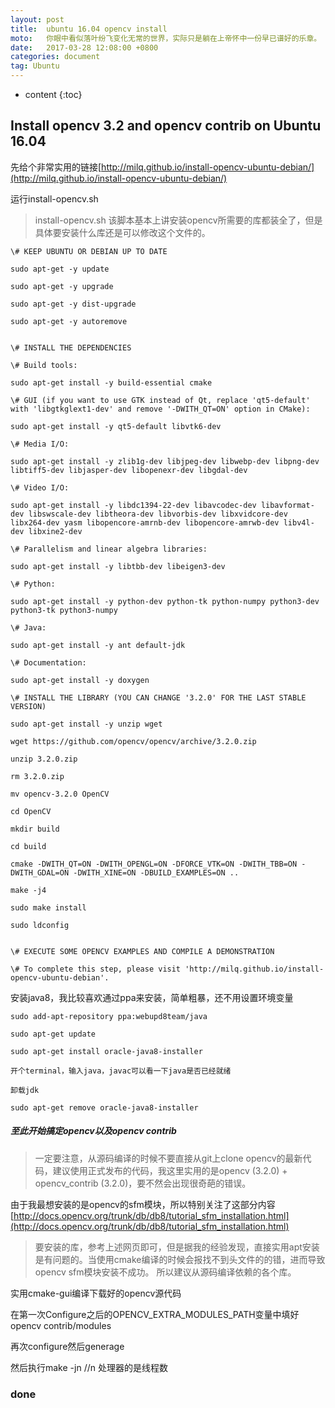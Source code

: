 ```yaml
---
layout: post
title:  ubuntu 16.04 opencv install
moto:	你眼中看似落叶纷飞变化无常的世界，实际只是躺在上帝怀中一份早已谱好的乐章。
date:   2017-03-28 12:08:00 +0800
categories: document
tag: Ubuntu
---
```


* content
{:toc}

## Install opencv 3.2 and opencv contrib on Ubuntu 16.04

先给个非常实用的链接[http://milq.github.io/install-opencv-ubuntu-debian/](http://milq.github.io/install-opencv-ubuntu-debian/)

运行install-opencv.sh

>	install-opencv.sh 该脚本基本上讲安装opencv所需要的库都装全了，但是具体要安装什么库还是可以修改这个文件的。


```
\# KEEP UBUNTU OR DEBIAN UP TO DATE

sudo apt-get -y update

sudo apt-get -y upgrade

sudo apt-get -y dist-upgrade

sudo apt-get -y autoremove


\# INSTALL THE DEPENDENCIES

\# Build tools:

sudo apt-get install -y build-essential cmake

\# GUI (if you want to use GTK instead of Qt, replace 'qt5-default' with 'libgtkglext1-dev' and remove '-DWITH_QT=ON' option in CMake):

sudo apt-get install -y qt5-default libvtk6-dev

\# Media I/O:

sudo apt-get install -y zlib1g-dev libjpeg-dev libwebp-dev libpng-dev libtiff5-dev libjasper-dev libopenexr-dev libgdal-dev

\# Video I/O:

sudo apt-get install -y libdc1394-22-dev libavcodec-dev libavformat-dev libswscale-dev libtheora-dev libvorbis-dev libxvidcore-dev libx264-dev yasm libopencore-amrnb-dev libopencore-amrwb-dev libv4l-dev libxine2-dev

\# Parallelism and linear algebra libraries:

sudo apt-get install -y libtbb-dev libeigen3-dev

\# Python:

sudo apt-get install -y python-dev python-tk python-numpy python3-dev python3-tk python3-numpy

\# Java:

sudo apt-get install -y ant default-jdk

\# Documentation:

sudo apt-get install -y doxygen

\# INSTALL THE LIBRARY (YOU CAN CHANGE '3.2.0' FOR THE LAST STABLE VERSION)

sudo apt-get install -y unzip wget

wget https://github.com/opencv/opencv/archive/3.2.0.zip

unzip 3.2.0.zip

rm 3.2.0.zip

mv opencv-3.2.0 OpenCV

cd OpenCV

mkdir build

cd build

cmake -DWITH_QT=ON -DWITH_OPENGL=ON -DFORCE_VTK=ON -DWITH_TBB=ON -DWITH_GDAL=ON -DWITH_XINE=ON -DBUILD_EXAMPLES=ON ..

make -j4

sudo make install

sudo ldconfig


\# EXECUTE SOME OPENCV EXAMPLES AND COMPILE A DEMONSTRATION

\# To complete this step, please visit 'http://milq.github.io/install-opencv-ubuntu-debian'.
```


安装java8，我比较喜欢通过ppa来安装，简单粗暴，还不用设置环境变量

```
sudo add-apt-repository ppa:webupd8team/java

sudo apt-get update

sudo apt-get install oracle-java8-installer 

开个terminal，输入java，javac可以看一下java是否已经就绪

卸载jdk

sudo apt-get remove oracle-java8-installer
```

##### 至此开始搞定opencv以及opencv contrib

>	一定要注意，从源码编译的时候不要直接从git上clone opencv的最新代码，建议使用正式发布的代码，我这里实用的是opencv (3.2.0) + opencv_contrib (3.2.0)，要不然会出现很奇葩的错误。

由于我最想安装的是opencv的sfm模块，所以特别关注了这部分内容[http://docs.opencv.org/trunk/db/db8/tutorial_sfm_installation.html](http://docs.opencv.org/trunk/db/db8/tutorial_sfm_installation.html)

>	要安装的库，参考上述网页即可，但是据我的经验发现，直接实用apt安装是有问题的。当使用cmake编译的时候会报找不到头文件的的错，进而导致opencv sfm模块安装不成功。
所以建议从源码编译依赖的各个库。

实用cmake-gui编译下载好的opencv源代码

在第一次Configure之后的OPENCV_EXTRA_MODULES_PATH变量中填好opencv contrib/modules

再次configure然后generage

然后执行make -jn //n 处理器的是线程数

###	done


